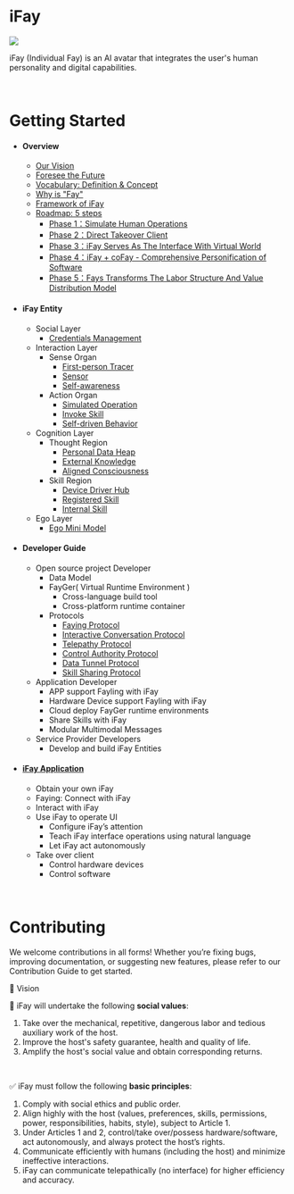 # iFay

![](https://github.com/user-attachments/assets/2cd8f495-58a3-4085-a38b-164d2edfc586)


iFay (Individual Fay) is an AI avatar that integrates the user's human personality and digital capabilities. 


<br>

# Getting Started
- #### Overview

  - [Our Vision](https://github.com/ChainModePilot/iFay/wiki#our-vision)
  - [Foresee the Future](https://github.com/ChainModePilot/iFay/wiki#-foresee-the-future)
  - [Vocabulary: Definition & Concept](https://github.com/ChainModePilot/iFay/wiki/Definition-and-Concept)
  - [Why is "Fay"](https://github.com/ChainModePilot/iFay/wiki#%EF%B8%8F-why-do-i-use-fay-instead-of-agent-as-the-name)
  - [Framework of iFay](https://github.com/ChainModePilot/iFay/wiki#-framework-of-ifay)
  - [Roadmap: 5 steps](https://github.com/ChainModePilot/iFay/wiki/Roadmap:-5-steps)
    - [Phase 1：Simulate Human Operations](https://github.com/ChainModePilot/iFay/wiki/Roadmap:-5-steps)
    - [Phase 2：Direct Takeover Client](https://github.com/ChainModePilot/iFay/wiki/Roadmap:-5-steps#2%EF%B8%8F%E2%83%A3-phase-ii-direct-takeover-client)
    - [Phase 3：iFay Serves As The Interface With Virtual World](https://github.com/ChainModePilot/iFay/wiki/Roadmap:-5-steps#3%EF%B8%8F%E2%83%A3-phase-iii-ifay-serves-as-the-interface-with-virtual-world)
    - [Phase 4：iFay + coFay - Comprehensive Personification of Software](https://github.com/ChainModePilot/iFay/wiki/Roadmap:-5-steps#4%EF%B8%8F%E2%83%A3-phase-iv-ifay--cofay---comprehensive-personification-of-software)
    - [Phase 5：Fays Transforms The Labor Structure And Value Distribution Model](https://github.com/ChainModePilot/iFay/wiki/Roadmap:-5-steps#5%EF%B8%8F%E2%83%A3-phase-v-fays-transforms-the-labor-structure-and-value-distribution-model)

- #### iFay Entity

  - Social Layer
    - [Credentials Management](https://github.com/ChainModePilot/iFay/wiki/Credentials-Management)
  - Interaction Layer
    - Sense Organ
      - [First-person Tracer](https://github.com/ChainModePilot/iFay/wiki/First%E2%80%90person-Tracer)
      - [Sensor](https://github.com/ChainModePilot/iFay/wiki/Sensor)
      - [Self-awareness](https://github.com/ChainModePilot/iFay/wiki/Self%E2%80%90awareness)
    - Action Organ
      - [Simulated Operation](https://github.com/ChainModePilot/iFay/wiki/Simulated-Operation)
      - [Invoke Skill](https://github.com/ChainModePilot/iFay/wiki/Invoke-Skill)
      - [Self-driven Behavior](https://github.com/ChainModePilot/iFay/wiki/Self%E2%80%90driven-Behavior)
  - Cognition Layer
    - Thought Region
      - [Personal Data Heap](https://github.com/ChainModePilot/iFay/wiki/Personal-Data-Heap)
      - [External Knowledge](https://github.com/ChainModePilot/iFay/wiki/External-Knowledge)
      - [Aligned Consciousness](https://github.com/ChainModePilot/iFay/wiki/Aligned-Consciousness)
    - Skill Region
      - [Device Driver Hub](https://github.com/ChainModePilot/iFay/wiki/Device-Driver-Hub)
      - [Registered Skill](https://github.com/ChainModePilot/iFay/wiki/Registered-Skill)
      - [Internal Skill](https://github.com/ChainModePilot/iFay/wiki/Internal-Skill)
  - Ego Layer
    - [Ego Mini Model](https://github.com/ChainModePilot/Ego/wiki)

- #### Developer Guide
  - Open source project Developer
    - Data Model
    - FayGer( Virtual Runtime Environment )
      - Cross-language build tool
      - Cross-platform runtime container
    - Protocols
      - [Faying Protocol](https://github.com/ChainModePilot/Faying-Protocol/wiki)
      - [Interactive Conversation Protocol](https://github.com/ChainModePilot/Interactive-Conversation-Protocol/wiki)
      - [Telepathy Protocol](https://github.com/ChainModePilot/Telepathy-Protocol/wiki)
      - [Control Authority Protocol](https://github.com/ChainModePilot/Control-Authority-Protocol/wiki)
      - [Data Tunnel Protocol](https://github.com/ChainModePilot/Data-Tunnel-Protocol/wiki)
      - [Skill Sharing Protocol](https://github.com/ChainModePilot/Skill-Sharing-Protocol/wiki)
  - Application Developer
    - APP support Fayling with iFay
    - Hardware Device support Fayling with iFay
    - Cloud deploy FayGer runtime environments
    - Share Skills with iFay
    - Modular Multimodal Messages
  - Service Provider Developers
    - Develop and build iFay Entities


- #### [iFay Application](https://github.com/ChainModePilot/iFay/wiki/iFay-Application-Scenarios)
  - Obtain your own iFay
  - Faying: Connect with iFay
  - Interact with iFay
  - Use iFay to operate UI
    - Configure iFay’s attention
    - Teach iFay interface operations using natural language
    - Let iFay act autonomously
  - Take over client
    - Control hardware devices
    - Control software

<br>

# Contributing
We welcome contributions in all forms!
Whether you’re fixing bugs, improving documentation, or suggesting new features, please refer to our Contribution Guide to get started.

🎯 Vision

🔆 iFay will undertake the following **social values**:
1. Take over the mechanical, repetitive, dangerous labor and tedious auxiliary work of the host.
2. Improve the host's safety guarantee, health and quality of life.
3. Amplify the host's social value and obtain corresponding returns.

<br>

✅ iFay must follow the following **basic principles**:
1. Comply with social ethics and public order.
2. Align highly with the host (values, preferences, skills, permissions, power, responsibilities, habits, style), subject to Article 1.
3. Under Articles 1 and 2, control/take over/possess hardware/software, act autonomously, and always protect the host’s rights.
4. Communicate efficiently with humans (including the host) and minimize ineffective interactions.
5. iFay can communicate telepathically (no interface) for higher efficiency and accuracy.

<br>

